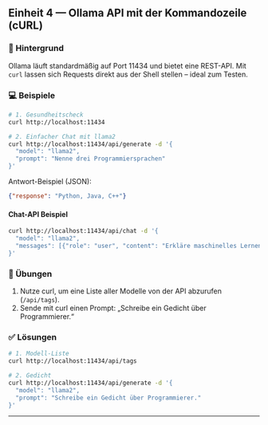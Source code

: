 ## Einheit 4 — Ollama API mit der Kommandozeile (cURL)

### 📖 Hintergrund

Ollama läuft standardmäßig auf Port 11434 und bietet eine REST-API. Mit `curl` lassen sich Requests direkt aus der Shell stellen – ideal zum Testen.

### 💻 Beispiele

```sh
# 1. Gesundheitscheck
curl http://localhost:11434

# 2. Einfacher Chat mit llama2
curl http://localhost:11434/api/generate -d '{
  "model": "llama2",
  "prompt": "Nenne drei Programmiersprachen"
}'
```

Antwort-Beispiel (JSON):

```json
{"response": "Python, Java, C++"}
```

#### Chat-API Beispiel

```sh
curl http://localhost:11434/api/chat -d '{
  "model": "llama2",
  "messages": [{"role": "user", "content": "Erkläre maschinelles Lernen in einfachen Worten."}]
}'
```

### 📝 Übungen

1. Nutze curl, um eine Liste aller Modelle von der API abzurufen (`/api/tags`).
2. Sende mit curl einen Prompt: „Schreibe ein Gedicht über Programmierer.“

### ✅ Lösungen

```sh
# 1. Modell-Liste
curl http://localhost:11434/api/tags

# 2. Gedicht
curl http://localhost:11434/api/generate -d '{
  "model": "llama2",
  "prompt": "Schreibe ein Gedicht über Programmierer."
}'
```

---

